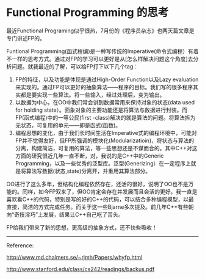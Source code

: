 Functional Programming 的思考
====

最近Functional Programing似乎很热，7月份的《程序员杂志》也两天篇文章是专门讲述FP的。 

Funtional Programming(函式程编)是一种写传统的Imperative(命令式编程）有着不一样的思考方式。通过对FP的学习可以更好是从[怎么样解决问题这个角度]去分析问题。就我最近的了解，可以给FP打下以下几个tag： 

1. FP的特征，以及功能是体现是通过High-Order Function以及Lazy evaluation来实现的。通过FP可以更好的抽象算法——程序的目标。我们写的很多程序其实都是要实现一些算法。将一些输入，经过处理后，变为输出。 
2. 以数据为中心，在OO中我们常会讲到数据常用来保持对象的状态(data used for holding state）。面象对象的主要功能还是将算法与数据进行封装。而FP(函式编程)中的一等公民(first -class)解决的就是算法的问题。将算法拆为无状态，可复用的单元——即是函式(函数)。 
3. 编程思想的变化，由于我们长时间生活在Imperative式的编程环境中，可能对FP并不觉得友好，但FP所强调的模块化(Modularizatioin)，将状态与算法的分离，构建简洁，可复用的算法，等一些思想还是不谋而合的。其中C++对这方面的研究很近几年一直不断，对，我说的是C++中的Generic Programming，以及一些优秀的泛型库。泛型(Generizing）在一定程序上就是将算法写数据(状态,state)分离开，并重用其算法部分。 

OO进行了这么多年，但结构化编程依然存在，还活的很好，说明了OO也不是万能的。同样，如今FP双来了，但OO肯定会存在并发展而且会活的更好。我一直是喜欢看C++的代码，特别是写的好的C++的代码，可以结合多种编程模型，以最直接，简洁的方式完成任务。而关于这一些Bjarne多次提及。前几年C++有些朝向“奇技淫巧”上发展，结果让C++自己吃了苦头。 

FP给我们带来了新的思想，更高级的抽象方式，还不快些吸收！ 

----

Reference: 

http://www.md.chalmers.se/~rjmh/Papers/whyfp.html 

http://www.stanford.edu/class/cs242/readings/backus.pdf 
